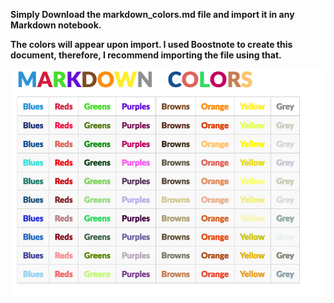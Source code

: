 
**Simply Download the markdown_colors.md file and import it in any Markdown notebook.**

**The colors will appear upon import.  I used Boostnote to create this document, therefore, I recommend importing the file using that.**

![Markdown-Color Image:](https://github.com/Jziadi/Markdown-Colors/blob/master/markdown_color_image.png)


